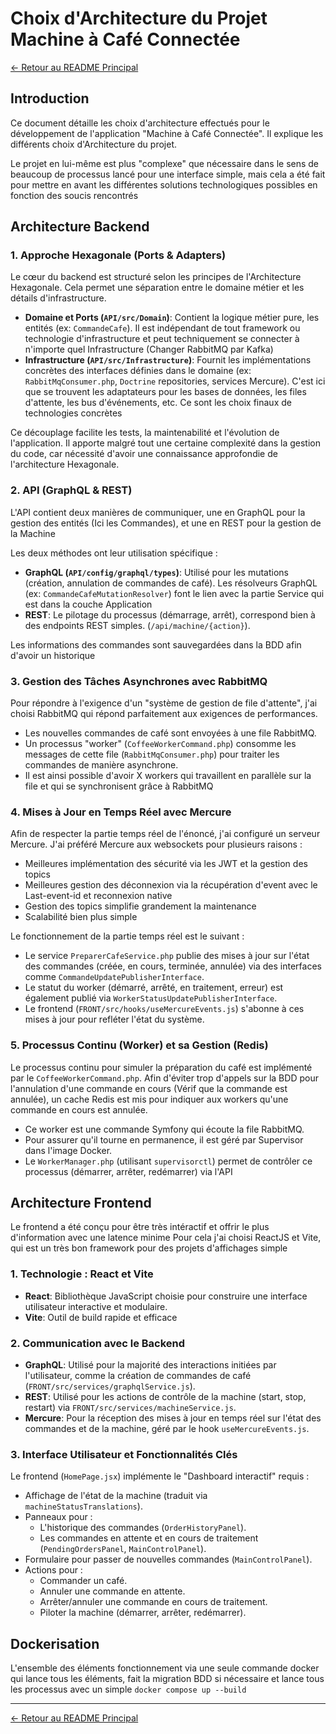 # Choix d'Architecture du Projet Machine à Café Connectée
[<- Retour au README Principal](./README.MD) 
## Introduction

Ce document détaille les choix d'architecture effectués pour le développement de l'application "Machine à Café Connectée". 
Il explique les différents choix d'Architecture du projet.

Le projet en lui-même est plus "complexe" que nécessaire dans le sens de beaucoup de processus lancé pour une interface simple, mais cela a été fait pour mettre en avant les différentes solutions technologiques possibles en fonction des soucis rencontrés


## Architecture Backend

### 1. Approche Hexagonale (Ports & Adapters)

Le cœur du backend est structuré selon les principes de l'Architecture Hexagonale. 
Cela permet une séparation entre le domaine métier et les détails d'infrastructure.

*   **Domaine et Ports (`API/src/Domain`)**: Contient la logique métier pure, les entités (ex: `CommandeCafe`). Il est indépendant de tout framework ou technologie d'infrastructure et peut techniquement se connecter à n'importe quel Infrastructure (Changer RabbitMQ par Kafka)
*   **Infrastructure (`API/src/Infrastructure`)**: Fournit les implémentations concrètes des interfaces définies dans le domaine (ex: `RabbitMqConsumer.php`, `Doctrine` repositories, services Mercure). C'est ici que se trouvent les adaptateurs pour les bases de données, les files d'attente, les bus d'événements, etc. Ce sont les choix finaux de technologies concrètes

Ce découplage facilite les tests, la maintenabilité et l'évolution de l'application.
Il apporte malgré tout une certaine complexité dans la gestion du code, car nécessité d'avoir une connaissance approfondie de l'architecture Hexagonale.

### 2. API (GraphQL & REST)

L'API contient deux manières de communiquer, une en GraphQL pour la gestion des entités (Ici les Commandes), et une en REST pour la gestion de la Machine

Les deux méthodes ont leur utilisation spécifique : 

*   **GraphQL (`API/config/graphql/types`)**: Utilisé pour les mutations (création, annulation de commandes de café). Les résolveurs GraphQL (ex: `CommandeCafeMutationResolver`) font le lien avec la partie Service qui est dans la couche Application
*   **REST**: Le pilotage du processus (démarrage, arrêt), correspond bien à des endpoints REST simples. (`/api/machine/{action}`).

Les informations des commandes sont sauvegardées dans la BDD afin d'avoir un historique

### 3. Gestion des Tâches Asynchrones avec RabbitMQ

Pour répondre à l'exigence d'un "système de gestion de file d'attente", j'ai choisi RabbitMQ qui répond parfaitement aux exigences de performances.

*   Les nouvelles commandes de café sont envoyées à une file RabbitMQ.
*   Un processus "worker" (`CoffeeWorkerCommand.php`) consomme les messages de cette file (`RabbitMqConsumer.php`) pour traiter les commandes de manière asynchrone.
*   Il est ainsi possible d'avoir X workers qui travaillent en parallèle sur la file et qui se synchronisent grâce à RabbitMQ

### 4. Mises à Jour en Temps Réel avec Mercure

Afin de respecter la partie temps réel de l'énoncé, j'ai configuré un serveur Mercure.
J'ai préféré Mercure aux websockets pour plusieurs raisons : 
* Meilleures implémentation des sécurité via les JWT et la gestion des topics
* Meilleures gestion des déconnexion via la récupération d'event avec le Last-event-id et reconnexion native
* Gestion des topics simplifie grandement la maintenance
* Scalabilité bien plus simple


Le fonctionnement de la partie temps réel est le suivant : 

*   Le service `PreparerCafeService.php` publie des mises à jour sur l'état des commandes (créée, en cours, terminée, annulée) via des interfaces comme `CommandeUpdatePublisherInterface`.
*   Le statut du worker (démarré, arrêté, en traitement, erreur) est également publié via `WorkerStatusUpdatePublisherInterface`.
*   Le frontend (`FRONT/src/hooks/useMercureEvents.js`) s'abonne à ces mises à jour pour refléter l'état du système.

### 5. Processus Continu (Worker) et sa Gestion (Redis)

Le processus continu pour simuler la préparation du café est implémenté par le `CoffeeWorkerCommand.php`.
Afin d'éviter trop d'appels sur la BDD pour l'annulation d'une commande en cours (Vérif que la commande est annulée), un cache Redis est mis pour indiquer aux workers qu'une commande en cours est annulée.

*   Ce worker est une commande Symfony qui écoute la file RabbitMQ.
*   Pour assurer qu'il tourne en permanence, il est géré par Supervisor dans l'image Docker.
*   Le `WorkerManager.php` (utilisant `supervisorctl`) permet de contrôler ce processus (démarrer, arrêter, redémarrer) via l'API

## Architecture Frontend

Le frontend a été conçu pour être très intéractif et offrir le plus d'information avec une latence minime
Pour cela j'ai choisi ReactJS et Vite, qui est un très bon framework pour des projets d'affichages simple

### 1. Technologie : React et Vite

*   **React**: Bibliothèque JavaScript choisie pour construire une interface utilisateur interactive et modulaire.
*   **Vite**: Outil de build rapide et efficace

### 2. Communication avec le Backend

*   **GraphQL**: Utilisé pour la majorité des interactions initiées par l'utilisateur, comme la création de commandes de café (`FRONT/src/services/graphqlService.js`).
*   **REST**: Utilisé pour les actions de contrôle de la machine (start, stop, restart) via `FRONT/src/services/machineService.js`.
*   **Mercure**: Pour la réception des mises à jour en temps réel sur l'état des commandes et de la machine, géré par le hook `useMercureEvents.js`.

### 3. Interface Utilisateur et Fonctionnalités Clés

Le frontend (`HomePage.jsx`) implémente le "Dashboard interactif" requis :

*   Affichage de l'état de la machine (traduit via `machineStatusTranslations`).
*   Panneaux pour :
    *   L'historique des commandes (`OrderHistoryPanel`).
    *   Les commandes en attente et en cours de traitement (`PendingOrdersPanel`, `MainControlPanel`).
*   Formulaire pour passer de nouvelles commandes (`MainControlPanel`).
*   Actions pour :
    *   Commander un café.
    *   Annuler une commande en attente.
    *   Arrêter/annuler une commande en cours de traitement.
    *   Piloter la machine (démarrer, arrêter, redémarrer).

## Dockerisation

L'ensemble des éléments fonctionnement via une seule commande docker qui lance tous les éléments, fait la migration BDD si nécessaire et lance tous les processus avec un simple `docker compose up --build`

---
[<- Retour au README Principal](./README.MD) 